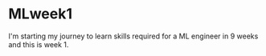 # MLweek1
I'm starting my journey to learn skills required for a ML engineer in 9 weeks and this is week 1.
